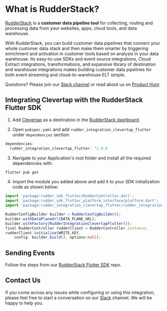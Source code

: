 # What is RudderStack?

[RudderStack](https://rudderstack.com/) is a **customer data pipeline tool** for collecting, routing and processing data from your websites, apps, cloud tools, and data warehouse.

With RudderStack, you can build customer data pipelines that connect your whole customer data stack and then make them smarter by triggering enrichment and activation in customer tools based on analysis in your data warehouse. Its easy-to-use SDKs and event source integrations, Cloud Extract integrations, transformations, and expansive library of destination and warehouse integrations makes building customer data pipelines for both event streaming and cloud-to-warehouse ELT simple.

Questions? Please join our [Slack channel](https://www.rudderstack.com/join-rudderstack-slack-community/) or read about us on [Product Hunt](https://www.producthunt.com/posts/rudderstack).

## Integrating Clevertap with the RudderStack Flutter SDK

1. Add [Clevertap](https://clevertap.com/) as a destination in the [RudderStack dashboard](https://app.rudderstack.com/).

2. Open `pubspec.yaml` and add `rudder_integration_clevertap_flutter` under `dependencies` section:

```groovy
dependencies:
  rudder_integration_clevertap_flutter: ^1.0.0
```

3. Navigate to your Application's root folder and install all the required dependencies with:

```bash
flutter pub get
```

4. Import the module you added above and add it to your SDK initialization code as shown below:

```typescript
import 'package:rudder_sdk_flutter/RudderController.dart';
import 'package:rudder_sdk_flutter_platform_interface/platform.dart';
import 'package:rudder_integration_clevertap_flutter/rudder_integration_clevertap_flutter.dart';

RudderConfigBuilder builder = RudderConfigBuilder();
builder.withDataPlaneUrl(DATA_PLANE_URL);
builder.withFactory(RudderIntegrationClevertapFlutter());
final RudderController rudderClient = RudderController.instance;
rudderClient.initialize(WRITE_KEY,
    config: builder.build(), options:null);
```

## Sending Events

Follow the steps from our [RudderStack Flutter SDK](https://github.com/rudderlabs/rudder-sdk-flutter#send-events) repo.

## Contact Us

If you come across any issues while configuring or using this integration, please feel free to start a conversation on our [Slack](https://www.rudderstack.com/join-rudderstack-slack-community/) channel. We will be happy to help you.
